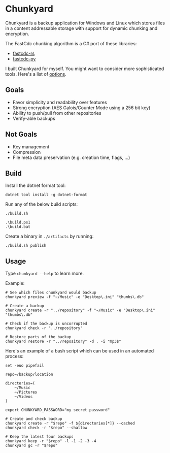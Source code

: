 # Chunkyard

Chunkyard is a backup application for Windows and Linux which stores files in a
content addressable storage with support for dynamic chunking and encryption.

The FastCdc chunking algorithm is a C# port of these libraries:

- [fastcdc-rs](https://github.com/nlfiedler/fastcdc-rs)
- [fastcdc-py](https://github.com/titusz/fastcdc-py)

I built Chunkyard for myself. You might want to consider more sophisticated
tools. Here's a list of [options](https://github.com/restic/others).

## Goals

- Favor simplicity and readability over features
- Strong encryption (AES Galois/Counter Mode using a 256 bit key)
- Ability to push/pull from other repositories
- Verify-able backups

## Not Goals

- Key management
- Compression
- File meta data preservation (e.g. creation time, flags, ...)

## Build

Install the dotnet format tool:

``` shell
dotnet tool install -g dotnet-format
```

Run any of the below build scripts:

``` shell
./build.sh

.\build.ps1
.\build.bat
```

Create a binary in `./artifacts` by running:

``` shell
./build.sh publish
```

## Usage

Type `chunkyard --help` to learn more.

Example:

``` shell
# See which files chunkyard would backup
chunkyard preview -f "~/Music" -e "Desktop\.ini" "thumbs\.db"

# Create a backup
chunkyard create -r "../repository" -f "~/Music" -e "Desktop\.ini" "thumbs\.db"

# Check if the backup is uncorrupted
chunkyard check -r "../repository"

# Restore parts of the backup
chunkyard restore -r "../repository" -d . -i "mp3$"
```

Here's an example of a bash script which can be used in an automated process:

``` shell
set -euo pipefail

repo=/backup/location

directories=(
    ~/Music
    ~/Pictures
    ~/Videos
)

export CHUNKYARD_PASSWORD="my secret password"

# Create and check backup
chunkyard create -r "$repo" -f ${directories[*]} --cached
chunkyard check -r "$repo" --shallow

# Keep the latest four backups
chunkyard keep -r "$repo" -l -1 -2 -3 -4
chunkyard gc -r "$repo"
```
